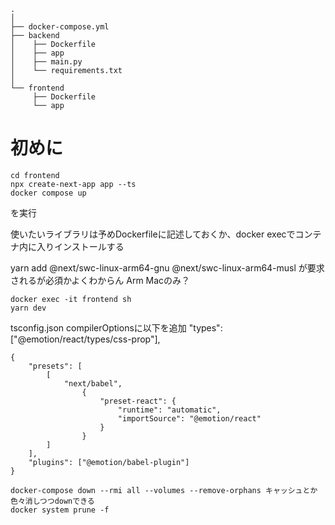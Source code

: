 ```ディレクトリ構成
.
│  
├── docker-compose.yml
├── backend
│    ├── Dockerfile
│    ├── app
│    ├── main.py
│    └── requirements.txt
│  
└── frontend
     ├── Dockerfile
     └── app
 ```

# 初めに
```
cd frontend
npx create-next-app app --ts
docker compose up
```
を実行

使いたいライブラリは予めDockerfileに記述しておくか、docker execでコンテナ内に入りインストールする

yarn add @next/swc-linux-arm64-gnu @next/swc-linux-arm64-musl が要求されるが必須かよくわからん Arm Macのみ？

```コンテナに入ってサーバー起動
docker exec -it frontend sh
yarn dev
```

tsconfig.json compilerOptionsに以下を追加
    "types": ["@emotion/react/types/css-prop"],


```frontend/app/.babelrc　を追加
{
    "presets": [
        [
            "next/babel",
                {
                    "preset-react": {
                        "runtime": "automatic",
                        "importSource": "@emotion/react"
                    }
                }
        ]
    ],
    "plugins": ["@emotion/babel-plugin"]
}
```

```Dockerコマンドメモ
docker-compose down --rmi all --volumes --remove-orphans キャッシュとか色々消しつつdownできる
docker system prune -f
```
